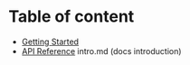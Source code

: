 # Table of content 
* [Getting Started](start.md)
* [API Reference](api.md)  intro.md (docs introduction)
